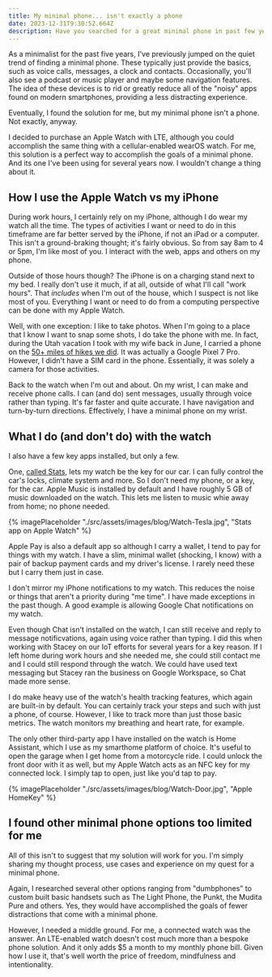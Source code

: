 ```yaml
---
title: My minimal phone... isn't exactly a phone
date: 2023-12-31T9:30:52.664Z
description: Have you searched for a great minimal phone in past few years? I have too and I found it! You'll be surprised to see what it is.
---
```

As a minimalist for the past five years, I've previously jumped on the quiet trend of finding a minimal phone. These typically just provide the basics, such as voice calls, messages, a clock and contacts. Occasionally, you'll also see a podcast or music player and maybe some navigation features. The idea of these devices is to rid or greatly reduce all of the "noisy" apps found on modern smartphones, providing a less distracting experience.

Eventually, I found the solution for me, but my minimal phone isn't a phone. Not exactly, anyway.
<!-- excerpt -->
I decided to purchase an Apple Watch with LTE, although you could accomplish the same thing with a cellular-enabled wearOS watch. For me, this solution is a perfect way to accomplish the goals of a minimal phone. And its one I've been using for several years now. I wouldn't change a thing about it.

## How I use the Apple Watch vs my iPhone ##

During work hours, I certainly rely on my iPhone, although I do wear my watch all the time. The types of activities I want or need to do in this timeframe are far better served by the iPhone, if not an iPad or a computer. This isn't a ground-braking thought; it's fairly obvious. So from say 8am to 4 or 5pm, I'm like most of you. I interact with the web, apps and others on my phone.

Outside of those hours though? The iPhone is on a charging stand next to my bed. I really don't use it much, if at all, outside of what I'll call "work hours". That _includes_ when I'm out of the house, which I suspect is not like most of you. Everything I want or need to do from a computing perspective can be done with my Apple Watch. 

Well, with one exception: I like to take photos. When I'm going to a place that I know I want to snap some shots, I do take the phone with me. In fact, during the Utah vacation I took with my wife back in June, I carried a phone on the [50+ miles of hikes we did](https://photos.app.goo.gl/maqXwJiA63YULZ9p7). It was actually a Google Pixel 7 Pro. However, I didn't have a SIM card in the phone. Essentially, it was solely a camera for those activities. 

Back to the watch when I'm out and about. On my wrist, I can make and receive phone calls. I can (and do) sent messages, usually through voice rather than typing. It's far faster and quite accurate. I have navigation and turn-by-turn directions. Effectively, I have a minimal phone on my wrist. 

## What I do (and don't do) with the watch ##

I also have a few key apps installed, but only a few. 

One, [called Stats](https://apps.apple.com/us/app/stats-for-model-s-x-3-y/id1191100729), lets my watch be the key for our car. I can fully control the car's locks, climate system and more. So I don't need my phone, or a key, for the car. Apple Music is installed by default and I have roughly 5 GB of music downloaded on the watch. This lets me listen to music whie away from home; no phone needed. 

{% imagePlaceholder "./src/assets/images/blog/Watch-Tesla.jpg", "Stats app on Apple Watch" %}

Apple Pay is also a default app so although I carry a wallet, I tend to pay for things with my watch. I have a slim, minimal wallet (shocking, I know) with a pair of backup payment cards and my driver's license. I rarely need these but I carry them just in case. 

I don't mirror my iPhone notifications to my watch. This reduces the noise or things that aren't a priority during "me time". I have made exceptions in the past though. A good example is allowing Google Chat notifications on my watch. 

Even though Chat isn't installed on the watch, I can still receive and reply to message notificvations, again using voice rather than typing. I did this when working with Stacey on our IoT efforts for several years for a key reason. If I left home during work hours and she needed me, she could still contact me and I could still respond through the watch. We could have used text messaging but Stacey ran the business on Google Workspace, so Chat made more sense.

I do make heavy use of the watch's health tracking features, which again are built-in by default. You can certainly track your steps and such with just a phone, of course. However, I like to track more than just those basic metrics. The watch monitors my breathing and heart rate, for example.

The only other third-party app I have installed on the watch is Home Assistant, which I use as my smarthome platform of choice. It's useful to open the garage when I get home from a motorcycle ride. I could unlock the front door with it as well, but my Apple Watch acts as an NFC key for my connected lock. I simply tap to open, just like you'd tap to pay.

{% imagePlaceholder "./src/assets/images/blog/Watch-Door.jpg", "Apple HomeKey" %}

## I found other minimal phone options too limited for me ##

All of this isn't to suggest that my solution will work for you. I'm simply sharing my thought process, use cases and experience on my quest for a minimal phone. 

Again, I researched several other options ranging from "dumbphones" to custom built basic handsets such as The Light Phone, the Punkt, the Mudita Pure and others. Yes, they would have accomplished the goals of fewer distractions that come with a minimal phone. 

However, I needed a middle ground. For me, a connected watch was the answer. An LTE-enabled watch doesn't cost much more than a bespoke phone solution. And it only adds $5 a month to my monthly phone bill. Given how I use it, that's well worth the price of freedom, mindfulness and intentionality.
